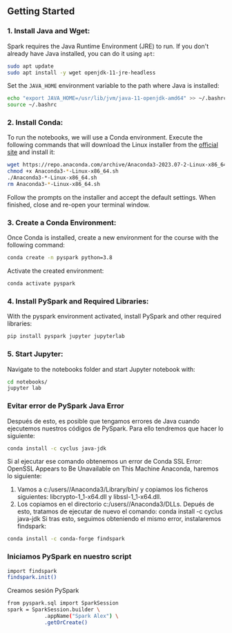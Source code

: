 ## Getting Started

### 1. Install Java and Wget:

Spark requires the Java Runtime Environment (JRE) to run. If you don't already have Java installed, you can do it using `apt`:

```bash
sudo apt update
sudo apt install -y wget openjdk-11-jre-headless
```

Set the `JAVA_HOME` environment variable to the path where Java is installed:

```bash
echo "export JAVA_HOME=/usr/lib/jvm/java-11-openjdk-amd64" >> ~/.bashrc
source ~/.bashrc
```

### 2. Install Conda:

To run the notebooks, we will use a Conda environment. Execute the following commands that will download the Linux installer from the [official site](https://www.anaconda.com/download/) and install it:

```bash
wget https://repo.anaconda.com/archive/Anaconda3-2023.07-2-Linux-x86_64.sh
chmod +x Anaconda3-*-Linux-x86_64.sh
./Anaconda3-*-Linux-x86_64.sh
rm Anaconda3-*-Linux-x86_64.sh
```

Follow the prompts on the installer and accept the default settings. When finished, close and re-open your terminal window.

### 3. Create a Conda Environment:
 
Once Conda is installed, create a new environment for the course with the following command:

```bash
conda create -n pyspark python=3.8
```

Activate the created environment:

```bash
conda activate pyspark
```

### 4. Install PySpark and Required Libraries:

With the pyspark environment activated, install PySpark and other required libraries:

```bash
pip install pyspark jupyter jupyterlab
```

### 5. Start Jupyter:

Navigate to the notebooks folder and start Jupyter notebook with:

```bash
cd notebooks/
jupyter lab
```

### Evitar error de PySpark Java Error

Después de esto, es posible que tengamos errores de Java cuando ejecutemos nuestros códigos de PySpark. Para ello tendremos que hacer lo siguiente:

```bash
conda install -c cyclus java-jdk
```

Si al ejecutar ese comando obtenemos un error de Conda SSL Error: OpenSSL Appears to Be Unavailable on This Machine Anaconda, haremos lo siguiente:
1.	Vamos a c:/users/<miusuario>/Anaconda3/Library/bin/ y copiamos los ficheros siguientes: libcrypto-1_1-x64.dll y libssl-1_1-x64.dll.
2.	Los copiamos en el directorio c:/users/<miusuario>/Anaconda3/DLLs.
Depués de esto, tratamos de ejecutar de nuevo el comando: conda install -c cyclus java-jdk
Si tras esto, seguimos obteniendo el mismo error, instalaremos findspark:
```bash
conda install -c conda-forge findspark
```

### Iniciamos PySpark en nuestro script
```bash
import findspark
findspark.init()
```

Creamos sesión PySpark

```bash
from pyspark.sql import SparkSession
spark = SparkSession.builder \
            .appName("Spark Alex") \
            .getOrCreate()
```

